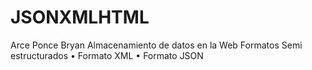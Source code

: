# JSONXMLHTML
Arce Ponce Bryan
Almacenamiento de datos en la Web
Formatos Semi estructurados
• Formato XML
• Formato JSON
